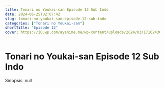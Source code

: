 ```yaml
---
title: Tonari no Youkai-san Episode 12 Sub Indo
date: 2024-06-25T02:07:42
slug: tonari-no-youkai-san-episode-12-sub-indo
categories: ["Tonari no Youkai-san"]
shortTitle: "Episode 12"
cover: https://i0.wp.com/ayanime.me/wp-content/uploads/2024/03/1710243095-2436-141559.jpg
---
```


# Tonari no Youkai-san Episode 12 Sub Indo

<iframe-loader iframe-src1="https://play.ayanime.me/include/fluidplayer/fluidplayer.php?VideoSrc1=https%3A%2F%2Fdrive.google.com%2Ffile%2Fd%2F1uphLobJstXSpHDfH_tbTAuFYkfKHMvfP%2Fpreview&VideoType1=video%2Fmp4&VideoQuality1=480p&VideoSrc2=https%3A%2F%2Fdrive.google.com%2Ffile%2Fd%2F1yIeeT0ZoR4E2ZxSNpZY2yDyFF8WdeZkO%2Fpreview&VideoType2=video%2Fmp4&VideoQuality2=720p&VideoSrc3=https%3A%2F%2Fdrive.google.com%2Ffile%2Fd%2F1_EuUfSH1oI7LOyv8nJuBubHjoi4t7mgQ%2Fpreview&VideoType3=video%2Fmp4&VideoQuality3=1080p&VideoSrc4=&VideoType4=&VideoQuality4=&VideoPoster=&VideoTrack1=&kind1=&srclang1=&label1=&default1=&VideoTrack2=&kind2=&srclang2=&label2=&default2=&player=fluid+player&server=Drive+API&api=&width=100%25&height=100%25" iframe-src2="https://drive.google.com/file/d/1_EuUfSH1oI7LOyv8nJuBubHjoi4t7mgQ/preview"></iframe-loader>

Sinopsis:
null
